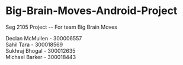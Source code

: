 # Big-Brain-Moves-Android-Project
Seg 2105 Project -- For team Big Brain Moves

Declan McMullen - 300006557  
Sahil Tara - 300018569  
Sukhraj Bhogal - 300012635  
Michael Barker - 300018443  
